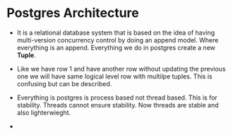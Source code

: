 # Postgres Architecture

- It is a relational database system that is based on the idea of having multi-version concurrency control by doing an append model.
Where everything is an append. Everything we do in postgres create a new **Tuple**. 

- Like we have row 1 and have another row without updating the previous one we will have same logical level row with multilpe tuples.
This is confusing but can be described.

- Everything is postgres is process based not thread based. This is for stability. Threads cannot ensure stability. Now threads are stable and also lighterwieght.

-  




